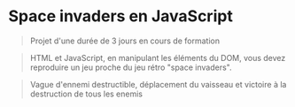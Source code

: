 # Space invaders en JavaScript

>Projet d'une durée de 3 jours en cours de formation

>HTML et JavaScript, en manipulant les éléments du DOM, vous devez reproduire un jeu 
proche du jeu rétro "space invaders".

>Vague d'ennemi destructible, déplacement du vaisseau et victoire à la destruction de tous les enemis
